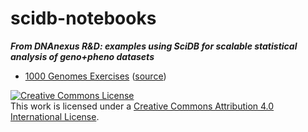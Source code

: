 # scidb-notebooks
***From DNAnexus R&D: examples using SciDB for scalable statistical analysis of geno+pheno datasets***

- [1000 Genomes Exercises](http://htmlpreview.github.io/?https://github.com/dnanexus-rnd/scidb-notebooks/blob/master/1000G.html) ([source](https://github.com/dnanexus-rnd/scidb-notebooks/blob/master/1000G.Rmd))

<a rel="license" href="http://creativecommons.org/licenses/by/4.0/"><img alt="Creative Commons License" style="border-width:0" src="https://i.creativecommons.org/l/by/4.0/88x31.png" /></a><br />This work is licensed under a <a rel="license" href="http://creativecommons.org/licenses/by/4.0/">Creative Commons Attribution 4.0 International License</a>.
